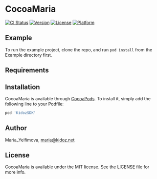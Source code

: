 # CocoaMaria

[![CI Status](https://img.shields.io/travis/Maria_Yelfimova/CocoaMaria.svg?style=flat)](https://travis-ci.org/Maria_Yelfimova/CocoaMaria)
[![Version](https://img.shields.io/cocoapods/v/CocoaMaria.svg?style=flat)](https://cocoapods.org/pods/CocoaMaria)
[![License](https://img.shields.io/cocoapods/l/CocoaMaria.svg?style=flat)](https://cocoapods.org/pods/CocoaMaria)
[![Platform](https://img.shields.io/cocoapods/p/CocoaMaria.svg?style=flat)](https://cocoapods.org/pods/CocoaMaria)

## Example

To run the example project, clone the repo, and run `pod install` from the Example directory first.

## Requirements

## Installation

CocoaMaria is available through [CocoaPods](https://cocoapods.org). To install
it, simply add the following line to your Podfile:

```ruby
pod 'KidozSDK'
```

## Author

Maria_Yelfimova, maria@kidoz.net

## License

CocoaMaria is available under the MIT license. See the LICENSE file for more info.
